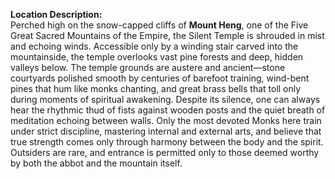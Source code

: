 **Location Description:**  
Perched high on the snow-capped cliffs of **Mount Heng**, one of the Five Great Sacred Mountains of the Empire, the Silent Temple is shrouded in mist and echoing winds. Accessible only by a winding stair carved into the mountainside, the temple overlooks vast pine forests and deep, hidden valleys below.
The temple grounds are austere and ancient—stone courtyards polished smooth by centuries of barefoot training, wind-bent pines that hum like monks chanting, and great brass bells that toll only during moments of spiritual awakening. Despite its silence, one can always hear the rhythmic thud of fists against wooden posts and the quiet breath of meditation echoing between walls.
Only the most devoted Monks here train under strict discipline, mastering internal and 
external arts, and believe that true strength comes only through harmony between the body
and the spirit. Outsiders are rare, and entrance is permitted only to those deemed worthy by
both the abbot and the mountain itself.

